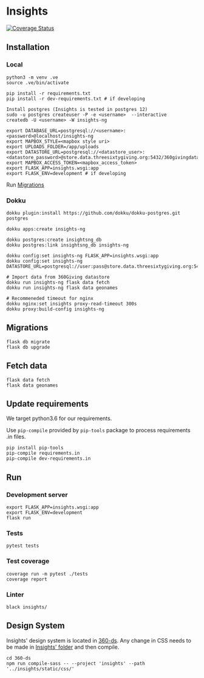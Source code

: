 Insights
========

[![Coverage Status](https://coveralls.io/repos/github/ThreeSixtyGiving/insights-ng/badge.svg)](https://coveralls.io/github/ThreeSixtyGiving/insights-ng)

## Installation

### Local

```
python3 -m venv .ve
source .ve/bin/activate

pip install -r requirements.txt
pip install -r dev-requirements.txt # if developing

Install postgres (Insights is tested in postgres 12)
sudo -u postgres createuser -P -e <username>  --interactive
createdb -U <username> -W insights-ng

export DATABASE_URL=postgresql://<username>:<password>@localhost/insights-ng
export MAPBOX_STYLE=<mapbox style uri>
export UPLOADS_FOLDER=/app/uploads
export DATASTORE_URL=postgresql://<datastore_user>:<datastore_password>@store.data.threesixtygiving.org:5432/360givingdatastore
export MAPBOX_ACCESS_TOKEN=<mapbox_access_token>
export FLASK_APP=insights.wsgi:app
export FLASK_ENV=development # if developing

```

Run [Migrations](#migrations)


### Dokku

```
dokku plugin:install https://github.com/dokku/dokku-postgres.git postgres

dokku apps:create insights-ng

dokku postgres:create insightsng_db
dokku postgres:link insightsng_db insights-ng

dokku config:set insights-ng FLASK_APP=insights.wsgi:app
dokku config:set insights-ng DATASTORE_URL=postgresql://user:pass@store.data.threesixtygiving.org:5432/360givingdatastore

# Import data from 360Giving datastore
dokku run insights-ng flask data fetch
dokku run insights-ng flask data geonames

# Recommeneded timeout for nginx
dokku nginx:set insights proxy-read-timeout 300s
dokku proxy:build-config insights-ng

```

## Migrations

```
flask db migrate
flask db upgrade
```

## Fetch data

```
flask data fetch
flask data geonames
```

## Update requirements

We target python3.6 for our requirements.

Use `pip-compile` provided by `pip-tools` package to process requirements .in files.

```
pip install pip-tools
pip-compile requirements.in 
pip-compile dev-requirements.in 
```

## Run

### Development server

```
export FLASK_APP=insights.wsgi:app
export FLASK_ENV=development
flask run
```

### Tests

```
pytest tests
```

### Test coverage

```
coverage run -m pytest ./tests
coverage report
```

### Linter

```
black insights/
```

## Design System

Insights' design system is located in [360-ds](https://github.com/ThreeSixtyGiving/360-ds). Any change in CSS needs to
be made in [Insights' folder](https://github.com/ThreeSixtyGiving/360-ds/tree/master/src/project-styles/insights) and
then compile.

```
cd 360-ds
npm run compile-sass -- --project 'insights' --path '../insights/static/css/'
```
